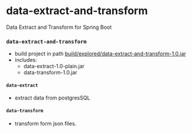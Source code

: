# data-extract-and-transform
Data Extract and Transform for Spring Boot

### `data-extract-and-transform`
- build project in path [build/explored/data-extract-and-transform-1.0.jar](build/explored/$project.name-$version.jar)
- includes:
    - data-extract-1.0-plain.jar
    - data-transform-1.0.jar

#### `data-extract`
- extract data from postgresSQL

#### `data-transform`
- transform form json files.
